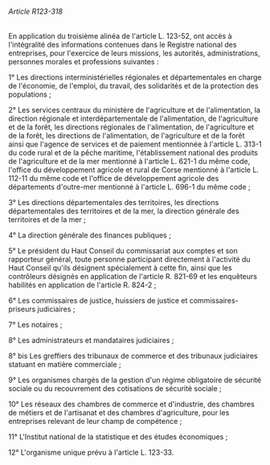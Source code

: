 ###### Article R123-318

En application du troisième alinéa de l'article L. 123-52, ont accès à l'intégralité des informations contenues dans le Registre national des entreprises, pour l'exercice de leurs missions, les autorités, administrations, personnes morales et professions suivantes :

1° Les directions interministérielles régionales et départementales en charge de l'économie, de l'emploi, du travail, des solidarités et de la protection des populations ;

2° Les services centraux du ministère de l'agriculture et de l'alimentation, la direction régionale et interdépartementale de l'alimentation, de l'agriculture et de la forêt, les directions régionales de l'alimentation, de l'agriculture et de la forêt, les directions de l'alimentation, de l'agriculture et de la forêt ainsi que l'agence de services et de paiement mentionnée à l'article L. 313-1 du code rural et de la pêche maritime, l'établissement national des produits de l'agriculture et de la mer mentionné à l'article L. 621-1 du même code, l'office du développement agricole et rural de Corse mentionné à l'article L. 112-11 du même code et l'office de développement agricole des départements d'outre-mer mentionné à l'article L. 696-1 du même code ;

3° Les directions départementales des territoires, les directions départementales des territoires et de la mer, la direction générale des territoires et de la mer ;

4° La direction générale des finances publiques ;

5° Le président du Haut Conseil du commissariat aux comptes et son rapporteur général, toute personne participant directement à l'activité du Haut Conseil qu'ils désignent spécialement à cette fin, ainsi que les contrôleurs désignés en application de l'article R. 821-69 et les enquêteurs habilités en application de l'article R. 824-2 ;

6° Les commissaires de justice, huissiers de justice et commissaires-priseurs judiciaires ;

7° Les notaires ;

8° Les administrateurs et mandataires judiciaires ;

8° bis Les greffiers des tribunaux de commerce et des tribunaux judiciaires statuant en matière commerciale ;

9° Les organismes chargés de la gestion d'un régime obligatoire de sécurité sociale ou du recouvrement des cotisations de sécurité sociale ;

10° Les réseaux des chambres de commerce et d'industrie, des chambres de métiers et de l'artisanat et des chambres d'agriculture, pour les entreprises relevant de leur champ de compétence ;

11° L'Institut national de la statistique et des études économiques ;

12° L'organisme unique prévu à l'article L. 123-33.

